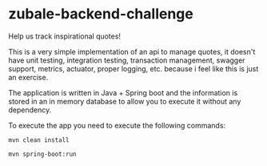 # zubale-backend-challenge
Help us track inspirational quotes!

This is a very simple implementation of an api to manage quotes, it doesn't have unit testing, integration testing, transaction management, 
swagger support, metrics, actuator, proper logging, etc. because i feel like this is just an exercise.

The application is written in Java + Spring boot and the information is stored in an in memory database to allow you 
to execute it without any dependency.

To execute the app you need to execute the following commands:

`mvn clean install`

`mvn spring-boot:run`
